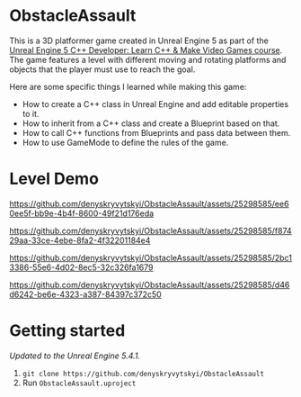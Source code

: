 # ObstacleAssault
This is a 3D platformer game created in Unreal Engine 5 as part of the [Unreal Engine 5 C++ Developer: Learn C++ & Make Video Games course](https://www.udemy.com/course/unrealcourse/).
The game features a level with different moving and rotating platforms and objects that the player must use to reach the goal.

Here are some specific things I learned while making this game:

- How to create a C++ class in Unreal Engine and add editable properties to it.
- How to inherit from a C++ class and create a Blueprint based on that.
- How to call C++ functions from Blueprints and pass data between them.
- How to use GameMode to define the rules of the game.

# Level Demo
https://github.com/denyskryvytskyi/ObstacleAssault/assets/25298585/ee60ee5f-bb9e-4b4f-8600-49f21d176eda

https://github.com/denyskryvytskyi/ObstacleAssault/assets/25298585/f87429aa-33ce-4ebe-8fa2-4f32201184e4

https://github.com/denyskryvytskyi/ObstacleAssault/assets/25298585/2bc13386-55e6-4d02-8ec5-32c326fa1679

https://github.com/denyskryvytskyi/ObstacleAssault/assets/25298585/d46d6242-be6e-4323-a387-84397c372c50

# Getting started
*Updated to the Unreal Engine 5.4.1.*
1. `git clone https://github.com/denyskryvytskyi/ObstacleAssault`
2. Run `ObstacleAssault.uproject`